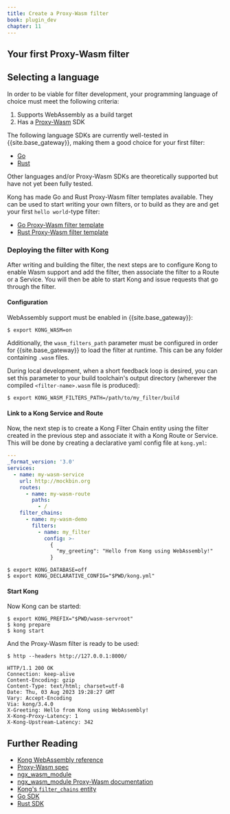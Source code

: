 ```yaml
---
title: Create a Proxy-Wasm filter
book: plugin_dev
chapter: 11
---
```


## Your first Proxy-Wasm filter

## Selecting a language

In order to be viable for filter development, your programming language of
choice must meet the following criteria:

1. Supports WebAssembly as a build target
2. Has a [Proxy-Wasm](https://github.com/proxy-wasm/spec) SDK

The following language SDKs are currently well-tested in {{site.base_gateway}},
making them a good choice for your first filter:
* [Go](https://github.com/tetratelabs/proxy-wasm-go-sdk/)
* [Rust](https://github.com/proxy-wasm/proxy-wasm-rust-sdk/)

Other languages and/or Proxy-Wasm SDKs are theoretically supported but have not
yet been fully tested.

Kong has made Go and Rust Proxy-Wasm filter templates available. They can be used
to start writing your own filters, or to build as they are and get your first `hello
world`-type filter:

* [Go Proxy-Wasm filter template](https://github.com/Kong/proxy-wasm-go-filter-template/)
* [Rust Proxy-Wasm filter template](https://github.com/Kong/proxy-wasm-rust-filter-template/)

### Deploying the filter with Kong

After writing and building the filter, the next steps are to configure Kong to enable Wasm support and add the filter, then associate the filter to a Route or a Service. You will then be able to start Kong and issue requests that go through the filter.

#### Configuration

WebAssembly support must be enabled in {{site.base_gateway}}:

```console
$ export KONG_WASM=on
```

Additionally, the `wasm_filters_path` parameter must be configured in order for
{{site.base_gateway}} to load the filter at runtime. This can be any folder
containing `.wasm` files.

During local development,
when a short feedback loop is desired, you can set this parameter to
your build toolchain's output directory (wherever the compiled
`<filter-name>.wasm` file is produced):

```console
$ export KONG_WASM_FILTERS_PATH=/path/to/my_filter/build
```

#### Link to a Kong Service and Route

Now, the next step is to create a Kong Filter Chain entity using the
filter created in the previous step and associate it with a Kong Route
or Service. This will be done by creating a declarative yaml config file
at `kong.yml`:

```yaml
---
_format_version: '3.0'
services:
  - name: my-wasm-service
    url: http://mockbin.org
    routes:
      - name: my-wasm-route
        paths:
          - /
    filter_chains:
      - name: my-wasm-demo
        filters:
          - name: my_filter
            config: >-
              {
                "my_greeting": "Hello from Kong using WebAssembly!"
              }
```

```console
$ export KONG_DATABASE=off
$ export KONG_DECLARATIVE_CONFIG="$PWD/kong.yml"
```

#### Start Kong

Now Kong can be started:

```console
$ export KONG_PREFIX="$PWD/wasm-servroot"
$ kong prepare
$ kong start
```

And the Proxy-Wasm filter is ready to be used:

```console
$ http --headers http://127.0.0.1:8000/

HTTP/1.1 200 OK
Connection: keep-alive
Content-Encoding: gzip
Content-Type: text/html; charset=utf-8
Date: Thu, 03 Aug 2023 19:28:27 GMT
Vary: Accept-Encoding
Via: kong/3.4.0
X-Greeting: Hello from Kong using WebAssembly!
X-Kong-Proxy-Latency: 1
X-Kong-Upstream-Latency: 342
```

## Further Reading
* [Kong WebAssembly reference](/gateway/latest/reference/wasm)
* [Proxy-Wasm spec](https://github.com/proxy-wasm/spec)
* [ngx_wasm_module](https://github.com/Kong/ngx_wasm_module)
* [ngx_wasm_module Proxy-Wasm documentation](https://github.com/Kong/ngx_wasm_module/blob/main/docs/PROXY_WASM.md)
* [Kong's `filter_chains` entity](/gateway/latest/reference/wasm/#filter-chain)
* [Go SDK](https://github.com/tetratelabs/proxy-wasm-go-sdk/)
* [Rust SDK](https://github.com/proxy-wasm/proxy-wasm-rust-sdk/)
